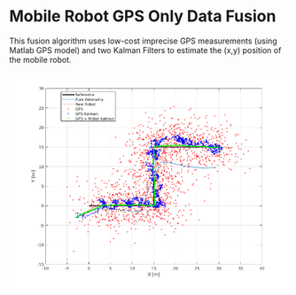 # Mobile Robot GPS Only Data Fusion

This fusion algorithm uses low-cost imprecise GPS measurements (using Matlab GPS model) and two Kalman Filters to estimate the (x,y) position of the mobile robot.


![GitHub Logo](Fusion.png)

